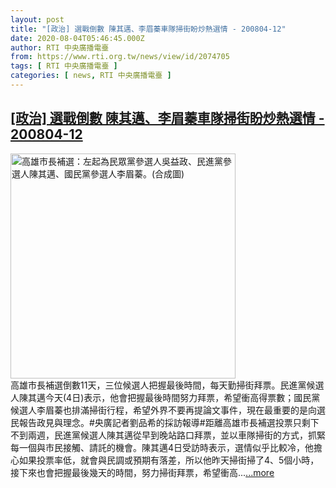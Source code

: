 ```yaml
---
layout: post
title: "[政治] 選戰倒數 陳其邁、李眉蓁車隊掃街盼炒熱選情 - 200804-12"
date: 2020-08-04T05:46:45.000Z
author: RTI 中央廣播電臺
from: https://www.rti.org.tw/news/view/id/2074705
tags: [ RTI 中央廣播電臺 ]
categories: [ news, RTI 中央廣播電臺 ]
---
```

<!--1596520005000-->
[[政治] 選戰倒數 陳其邁、李眉蓁車隊掃街盼炒熱選情 - 200804-12](https://www.rti.org.tw/news/view/id/2074705)
------

<div>
<img src="https://static.rti.org.tw/assets/thumbnails/2020/06/24/21b18729c1fa49b47198ddf05d3dc314.jpg" width="360" alt="高雄市長補選：左起為民眾黨參選人吳益政、民進黨參選人陳其邁、國民黨參選人李眉蓁。(合成圖)" title="高雄市長補選：左起為民眾黨參選人吳益政、民進黨參選人陳其邁、國民黨參選人李眉蓁。(合成圖)"><br>高雄市長補選倒數11天，三位候選人把握最後時間，每天勤掃街拜票。民進黨候選人陳其邁今天(4日)表示，他會把握最後時間努力拜票，希望衝高得票數；國民黨候選人李眉蓁也排滿掃街行程，希望外界不要再提論文事件，現在最重要的是向選民報告政見與理念。#央廣記者劉品希的採訪報導#距離高雄市長補選投票只剩下不到兩週，民進黨候選人陳其邁從早到晚站路口拜票，並以車隊掃街的方式，抓緊每一個與市民接觸、請託的機會。陳其邁4日受訪時表示，選情似乎比較冷，他擔心如果投票率低，就會與民調或預期有落差，所以他昨天掃街掃了4、5個小時，接下來也會把握最後幾天的時間，努力掃街拜票，希望衝高...<a target="_blank" href="https://www.rti.org.tw/news/view/id/2074705">...more</a>
</div>

